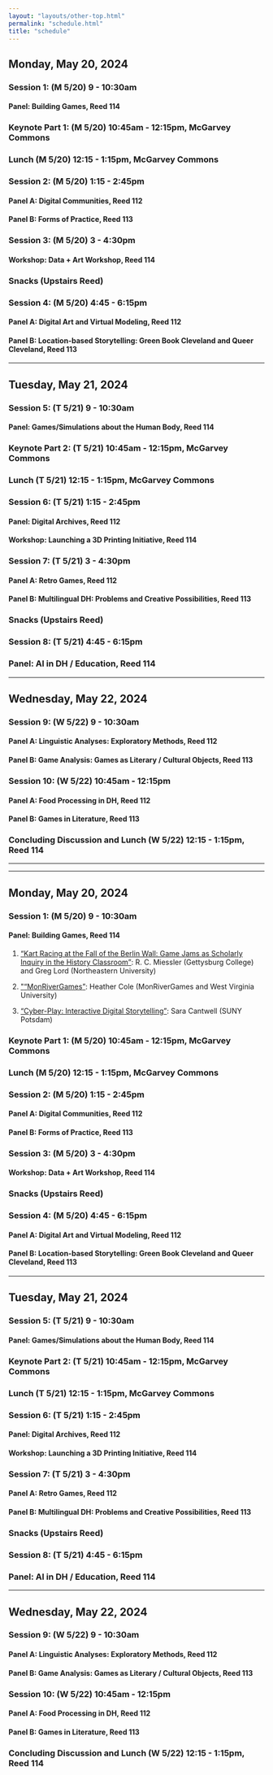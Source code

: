 ```yaml
---
layout: "layouts/other-top.html"
permalink: "schedule.html"
title: "schedule"
---
```

## Monday, May 20, 2024

### Session 1: (M 5/20) 9 - 10:30am

#### Panel: Building Games, Reed 114


### Keynote Part 1: (M 5/20) 10:45am - 12:15pm, McGarvey Commons

### Lunch (M 5/20) 12:15 - 1:15pm, McGarvey Commons

### Session 2: (M 5/20) 1:15 - 2:45pm

#### Panel A: Digital Communities, Reed 112

#### Panel B: Forms of Practice, Reed 113


### Session 3: (M 5/20) 3 - 4:30pm

#### Workshop: Data + Art Workshop, Reed 114

### Snacks (Upstairs Reed)

### Session 4: (M 5/20) 4:45 - 6:15pm

#### Panel A: Digital Art and Virtual Modeling, Reed 112

#### Panel B: Location-based Storytelling: Green Book Cleveland and Queer Cleveland, Reed 113

<hr class="scheduleBar"/>

## Tuesday, May 21, 2024

### Session 5: (T 5/21) 9 - 10:30am

#### Panel: Games/Simulations about the Human Body, Reed 114

### Keynote Part 2: (T 5/21) 10:45am - 12:15pm, McGarvey Commons

### Lunch (T 5/21) 12:15 - 1:15pm, McGarvey Commons

### Session 6: (T 5/21) 1:15 - 2:45pm

#### Panel: Digital Archives, Reed 112

#### Workshop: Launching a 3D Printing Initiative, Reed 114

### Session 7: (T 5/21) 3 - 4:30pm

#### Panel A: Retro Games, Reed 112

#### Panel B: Multilingual DH: Problems and Creative Possibilities, Reed 113

### Snacks (Upstairs Reed)

### Session 8: (T 5/21) 4:45 - 6:15pm

### Panel: AI in DH / Education, Reed 114

<hr class="scheduleBar"/>

## Wednesday, May 22, 2024

### Session 9: (W 5/22) 9 - 10:30am

#### Panel A: Linguistic Analyses: Exploratory Methods, Reed 112

#### Panel B: Game Analysis: Games as Literary / Cultural Objects, Reed 113


### Session 10: (W 5/22) 10:45am - 12:15pm

#### Panel A: Food Processing in DH, Reed 112

#### Panel B: Games in Literature, Reed 113

### Concluding Discussion and Lunch (W 5/22) 12:15 - 1:15pm, Reed 114

<hr class="scheduleBar"/>
<hr class="scheduleBar"/>

## Monday, May 20, 2024

### Session 1: (M 5/20) 9 - 10:30am

#### Panel: Building Games, Reed 114

1. <a href="abstracts.html#IP-10"><q>Kart Racing at the Fall of the Berlin Wall: Game Jams as Scholarly Inquiry in the History Classroom</q></a>: R. C. Miessler (Gettysburg College) and Greg Lord (Northeastern University)

2. <a href="abstracts.html#IP-25">"<q>MonRiverGames</q></a>: Heather Cole (MonRiverGames and West Virginia University)

3. <a href="abstracts.html#IP-11"><q>Cyber-Play: Interactive Digital Storytelling</q></a>: Sara Cantwell (SUNY Potsdam)


### Keynote Part 1: (M 5/20) 10:45am - 12:15pm, McGarvey Commons

### Lunch (M 5/20) 12:15 - 1:15pm, McGarvey Commons

### Session 2: (M 5/20) 1:15 - 2:45pm

#### Panel A: Digital Communities, Reed 112

#### Panel B: Forms of Practice, Reed 113


### Session 3: (M 5/20) 3 - 4:30pm

#### Workshop: Data + Art Workshop, Reed 114

### Snacks (Upstairs Reed)

### Session 4: (M 5/20) 4:45 - 6:15pm

#### Panel A: Digital Art and Virtual Modeling, Reed 112

#### Panel B: Location-based Storytelling: Green Book Cleveland and Queer Cleveland, Reed 113

<hr class="scheduleBar"/>

## Tuesday, May 21, 2024

### Session 5: (T 5/21) 9 - 10:30am

#### Panel: Games/Simulations about the Human Body, Reed 114

### Keynote Part 2: (T 5/21) 10:45am - 12:15pm, McGarvey Commons

### Lunch (T 5/21) 12:15 - 1:15pm, McGarvey Commons

### Session 6: (T 5/21) 1:15 - 2:45pm

#### Panel: Digital Archives, Reed 112

#### Workshop: Launching a 3D Printing Initiative, Reed 114

### Session 7: (T 5/21) 3 - 4:30pm

#### Panel A: Retro Games, Reed 112

#### Panel B: Multilingual DH: Problems and Creative Possibilities, Reed 113

### Snacks (Upstairs Reed)

### Session 8: (T 5/21) 4:45 - 6:15pm

### Panel: AI in DH / Education, Reed 114

<hr class="scheduleBar"/>

## Wednesday, May 22, 2024

### Session 9: (W 5/22) 9 - 10:30am

#### Panel A: Linguistic Analyses: Exploratory Methods, Reed 112

#### Panel B: Game Analysis: Games as Literary / Cultural Objects, Reed 113


### Session 10: (W 5/22) 10:45am - 12:15pm

#### Panel A: Food Processing in DH, Reed 112

#### Panel B: Games in Literature, Reed 113

### Concluding Discussion and Lunch (W 5/22) 12:15 - 1:15pm, Reed 114



